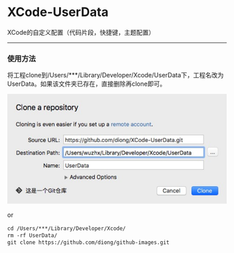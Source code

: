 # XCode-UserData
XCode的自定义配置（代码片段，快捷键，主题配置）

---
### 使用方法
将工程clone到/Users/***/Library/Developer/Xcode/UserData下，工程名改为UserData。如果该文件夹已存在，直接删除再clone即可。

![image](https://github.com/diong/github-images/blob/master/XCode-UserData/clone.jpg)

or

```
cd /Users/***/Library/Developer/Xcode/
rm -rf UserData/
git clone https://github.com/diong/github-images.git
```

